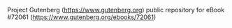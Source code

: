 Project Gutenberg (https://www.gutenberg.org) public repository
for eBook #72061 (https://www.gutenberg.org/ebooks/72061)
